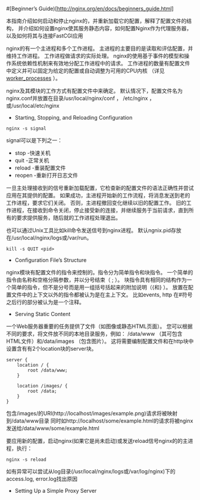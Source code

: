 #[Beginner’s Guide)[http://nginx.org/en/docs/beginners_guide.html]

本指南介绍如何启动和停止nginx的，并重新加载它的配置，解释了配置文件的结构，
并介绍如何设置nginx使其服务静态内容，如何配置Nginx作为代理服务器，以及如何将其与连接FastCGI应用

nginx的有一个主进程和多个工作进程。 
主进程的主要目的是读取和评估配置，并维持工作进程。 
工作进程做请求的实际处理。 
nginx的使用基于事件的模型和操作系统依赖性机制来有效地分配工作进程中的请求。 
工作进程的数量有配置文件中定义并可以固定为给定的配置或自动调整为可用的CPU内核
（详见[worker_processes](http://nginx.org/en/docs/ngx_core_module.html#worker_processes) ）。

nginx及其模块的工作方式有配置文件中来确定。 
默认情况下，配置文件名为nginx.conf并放置在目录/usr/local/nginx/conf ， /etc/nginx ，或/usr/local/etc/nginx 

* Starting, Stopping, and Reloading Configuration

```
nginx -s signal
```

signal可以是下列之一：

- stop -快速关机
- quit -正常关机
- reload -重装配置文件
- reopen -重新打开日志文件

一旦主处理接收到的信号重新加载配置，它检查新的配置文件的语法正确性并尝试应用在其提供的配置。 
如果成功，主进程开始新的工作流程，将消息发送到老的工作进程，要求它们关闭。 否则，主进程撤回变化继续以旧的配置工作。 
旧的工作进程，在接收到命令关闭，停止接受新的连接，并继续服务于当前请求，直到所有的要求提供服务，随后就的工作进程处理退出。

也可以通过Unix工具比如kill命令发送信号到nginx进程。
默认ngnix.pid存放在/usr/local/nginx/logs或/var/run。
```
kill -s QUIT <pid>
```

* Configuration File’s Structure

nginx模块有配置文件的指令来控制的。指令分为简单指令和块指令。
 一个简单的指令由名称和空格分隔参数，并以分号结束（ ; ）。
 块指令具有相同的结构作为一个简单的指令，但不是分号而是用一组括号括起来的附加说明（{和} ）。
 放置在配置文件中的上下文以外的指令都被认为是在主上下文。 比如events, http
 在#符号之后行的部分被认为是一个注释。
 
* Serving Static Content

一个Web服务器重要的任务提供了文件（如图像或静态HTML页面）。 
您可以根据不同的要求，将文件放不同的本地目录服务，例如： /data/www （其可包含HTML文件）和/data/images （包含图片）。
这将需要编制配置文件和在http块中设置含有有2个location块的server块。

```
server {
    location / {
        root /data/www;
    }

    location /images/ {
        root /data;
    }
}
```

包含/images/的URI(http://localhost/images/example.png)请求将被映射到/data/www目录
同时如http://localhost/some/example.html的请求将被nginx发送给/data/www/some/example.html

要应用新的配置，启动nginx(如果它是尚未启动)或发送reload信号nginx的的主进程，执行：
```
nginx -s reload
```

如有异常可以尝试从log目录(/usr/local/nginx/logs或/var/log/nginx)下的access.log, error.log找出原因

* Setting Up a Simple Proxy Server



